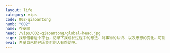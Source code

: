 ```yaml
---
layout: life
category: vips
code: 002-qiaoantong
numb: "002"
name: 乔安同
head: /vips/002-qiaoantong/global-head.jpg
sign: 我想借着这个平台，记录下我成长过程中的想法、对事物的认识、以及思想的变化。可能有些想法很傻很二很天真，但我不怕拿出来被人笑话，因为我知道自己不完美，也犯过很多错误，况且，成长过程中犯傻是不可避免的。所以我希望能毫无保留的记下来，以此作为别人成长的参考，也作为自己追溯一生的依据。
eval: 希望自己的经历能对别人有帮助吧。
---
```

